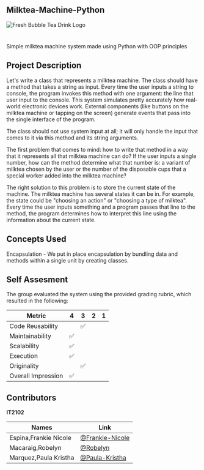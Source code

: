 ## Milktea-Machine-Python
![Fresh Bubble Tea Drink Logo](https://user-images.githubusercontent.com/115056836/206976278-60a711e7-6331-472f-982e-74b8953a4adc.jpg)




#
Simple milktea machine system made using Python with OOP principles

## Project Description

Let's write a class that represents a milktea machine. The class should have a method that takes a string as input. Every time the user inputs a string to console, the program invokes this method with one argument: the line that user input to the console. This system simulates pretty accurately how real-world electronic devices work. External components (like buttons on the milktea machine or tapping on the screen) generate events that pass into the single interface of the program.

The class should not use system input at all; it will only handle the input that comes to it via this method and its string arguments.

The first problem that comes to mind: how to write that method in a way that it represents all that milktea machine can do? If the user inputs a single number, how can the method determine what that number is: a variant of milktea chosen by the user or the number of the disposable cups that a special worker added into the milktea machine?

The right solution to this problem is to store the current state of the machine. The milktea machine has several states it can be in. For example, the state could be "choosing an action" or "choosing a type of milktea". Every time the user inputs something and a program passes that line to the method, the program determines how to interpret this line using the information about the current state. 


## Concepts Used
Encapsulation - We put in place encapsulation by bundling data and methods within a single unit by creating classes.


## Self Assesment

The group evaluated the system using the provided grading rubric, which resulted in the following:

| Metric             	| 4 | 3 | 2 | 1 |
|--------------------	|---|---|---|---|
| Code Reusability   	|   |✅|   |   |
| Maintainability    	|✅|   |   |   |
| Scalability        	|✅|   |   |   |
| Execution          	|✅|   |   |   |
| Originality        	|  | ✅|   |   |
| Overall Impression 	|✅|   |   |   |

## Contributors

   **IT2102**

| Names            	   | Link	                                                |
|--------------------------| ---------------------------------------------------------- |
| Espina,Frankie Nicole    |  [@Frankie-Nicole](https://github.com/FrankieNicoleEspina) |
| Macaraig,Robelyn         |  [@Robelyn](https://github.com/RobelynMacaraig)            |  
| Marquez,Paula Kristha    |  [@Paula-Kristha](https://github.com/PaulaKristhaMarquez)  | 
        
